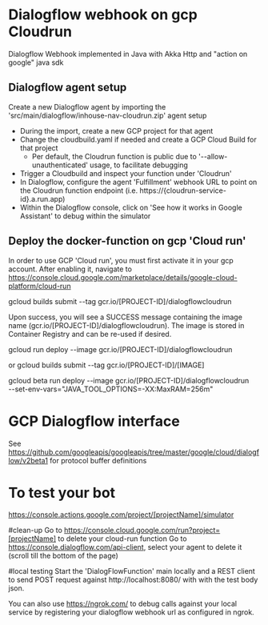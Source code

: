 # Dialogflow webhook on gcp Cloudrun

Dialogflow Webhook implemented in Java with Akka Http and "action on google" java sdk

## Dialogflow agent setup
Create a new Dialogflow agent by importing the 'src/main/dialogflow/inhouse-nav-cloudrun.zip' agent setup
- During the import, create a new GCP project for that agent
- Change the cloudbuild.yaml if needed and create a GCP Cloud Build for that project
  - Per default, the Cloudrun function is public due to '--allow-unauthenticated' usage, to facilitate debugging
- Trigger a Cloudbuild and inspect your function under 'Cloudrun'
- In Dialogflow, configure the agent 'Fulfillment' webhook URL to point on the Cloudrun function endpoint (i.e. https://{cloudrun-service-id}.a.run.app)
- Within the Dialogflow console, click on 'See how it works in Google Assistant' to debug within the simulator


## Deploy the docker-function on gcp 'Cloud run'

In order to use GCP 'Cloud run', you must first activate it in your gcp account.
After enabling it, navigate to https://console.cloud.google.com/marketplace/details/google-cloud-platform/cloud-run

gcloud builds submit --tag gcr.io/[PROJECT-ID]/dialogflowcloudrun

Upon success, you will see a SUCCESS message containing the image name (gcr.io/[PROJECT-ID]/dialogflowcloudrun). The image is stored in Container Registry and can be re-used if desired.

gcloud run deploy <service-name> --image gcr.io/[PROJECT-ID]/dialogflowcloudrun

or
gcloud builds submit --tag gcr.io/[PROJECT-ID]/[IMAGE]

gcloud beta run deploy --image gcr.io/[PROJECT-ID]/dialogflowcloudrun \
      --set-env-vars="JAVA_TOOL_OPTIONS=-XX:MaxRAM=256m"

# GCP Dialogflow interface
See https://github.com/googleapis/googleapis/tree/master/google/cloud/dialogflow/v2beta1 for protocol buffer definitions

# To test your bot
https://console.actions.google.com/project/[projectName]/simulator

#clean-up
Go to https://console.cloud.google.com/run?project=[projectName] to delete your cloud-run function
Go to https://console.dialogflow.com/api-client, select your agent to delete it (scroll till the bottom of the page)

#local testing
Start the 'DialogFlowFunction' main locally and a REST client to send POST request against http://localhost:8080/ with
with the test body json.

You can also use https://ngrok.com/ to debug calls against your local service by registering your dialogflow webhook url 
as configured in ngrok.
